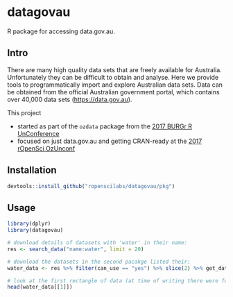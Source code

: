 # datagovau

R package for accessing data.gov.au.

## Intro

There are many high quality data sets that are freely available for Australia. Unfortunately they can be difficult to obtain and analyse.  Here we provide tools to programmatically import and explore Australian data sets.  Data can be obtained from the official Australian government portal, which contains over 40,000 data sets
    (<https://data.gov.au>).  
    
This project 

- started as part of the `ozdata` package from the [2017 BURGr R UnConference](https://github.com/AU-BURGr/UnConf2017)
- focused on just data.gov.au and getting CRAN-ready at the [2017 rOpenSci OzUnconf](http://ozunconf17.ropensci.org/)

## Installation


```R
devtools::install_github("ropenscilabs/datagovau/pkg")
```

## Usage

```R
library(dplyr)
library(datagovau)

# download details of datasets with 'water' in their name:
res <- search_data("name:water", limit = 20)

# download the datasets in the second pacakge listed their:
water_data <- res %>% filter(can_use == "yes") %>% slice(2) %>% get_data

# look at the first rectangle of data (at time of writing there were four such rectangles)
head(water_data[[1]])

```
